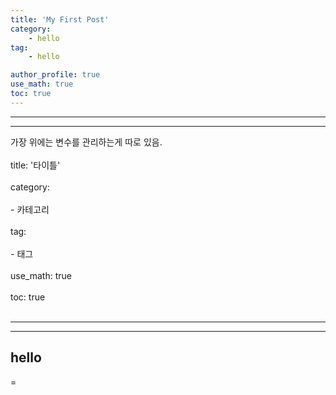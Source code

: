 ```yaml
---
title: 'My First Post'
category:
    - hello
tag:
    - hello

author_profile: true
use_math: true
toc: true
---
```


-----------
****************
가장 위에는 변수를 관리하는게 따로 있음.<br></br>
title: '타이틀'<br></br>
category:<br></br>
    - 카테고리<br></br>
tag:<br></br>
    - 태그<br></br>
use_math: true<br></br>
toc: true<br></br>
****************
------------

## hello
=